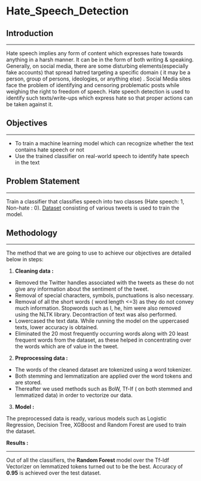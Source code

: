 # Hate_Speech_Detection

## Introduction
***
Hate speech implies any form of content which expresses hate towards anything in a harsh manner. It can be in the form of both writing & speaking. Generally, on social media, there are some disturbing elements(especially fake accounts) that spread hatred targeting a specific domain ( it may be a person, group of persons, ideologies, or anything else) . Social Media sites face the problem of identifying and censoring problematic posts while weighing the right to freedom of speech. Hate speech detection is used to identify such texts/write-ups which express hate so that proper actions can be taken against it.

## Objectives
***
- To train a machine learning model which can recognize whether the text contains hate speech or not
-  Use the trained classifier on real-world speech to identify hate speech in the text

## Problem Statement
***
Train a classifier that classifies speech into two classes (Hate speech: 1, Non-hate : 0). <a href="https://www.kaggle.com/arkhoshghalb/twitter-sentiment-analysis-hatred-speech">Dataset</a> consisting of various tweets is used to train the model.

## Methodology
***
The method that we are going to use to achieve our objectives are detailed below in steps:
1. **Cleaning data :**
- Removed the Twitter handles associated with the tweets as these do not give any information about the sentiment of the tweet.
- Removal of special characters, symbols, punctuations is also necessary.
- Removal of all the short words ( word length <=3) as they do not convey much information. Stopwords such as I, he, him were also removed using the NLTK library. Decontraction of text was also performed.
- Lowercased the text data. While running the model on the uppercased texts, lower accuracy is obtained. 
- Eliminated the 20 most frequently occurring words along with 20 least frequent words from the dataset, as these helped in concentrating over the words which are of value in the tweet.

2. **Preprocessing data :**
- The words of the cleaned dataset are tokenized using a word tokenizer.
- Both stemming and lemmatization are applied over the word tokens and are stored.
- Thereafter we used methods such as BoW, Tf-If ( on both stemmed and lemmatized data)  in order to vectorize our data.

3. **Model :**

The preprocessed data is ready, various models such as Logistic Regression, Decision Tree, XGBoost and Random Forest are used to train the dataset.

**Results :**
***
Out of all the classifiers, the **Random Forest** model over the Tf-Idf Vectorizer on lemmatized tokens turned out to be the best. Accuracy of **0.95** is achieved over the test dataset.

 
 
